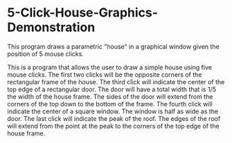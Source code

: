 # 5-Click-House-Graphics-Demonstration
This program draws a parametric "house" in a graphical window given the position of 5 mouse clicks.

This is a program that allows the user to draw a simple house using five mouse clicks. The first two clicks will be the opposite corners of the rectangular frame of the house. The third click will indicate the center of the top edge of a rectangular door. The door will have a total width that is 1/5 the width of the house frame. The sides of the door will extend from the corners of the top down to the bottom of the frame. The fourth click will indicate the center of a square window. The window is half as wide as the door. The last click will indicate the peak of the roof. The edges of the roof will extend from the point at the peak to the corners of the top edge of the house frame.
